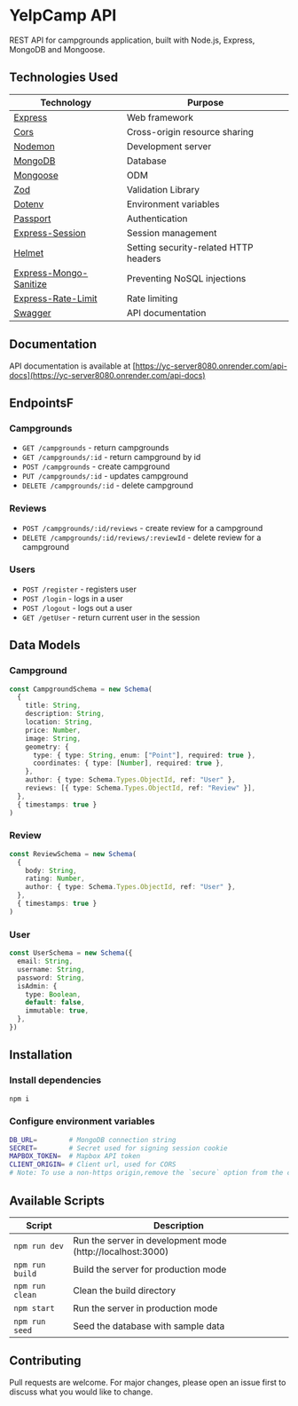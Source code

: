 # YelpCamp API

REST API for campgrounds application, built with Node.js, Express, MongoDB and Mongoose.

## Technologies Used

| Technology                                                                     | Purpose                               |
| ------------------------------------------------------------------------------ | ------------------------------------- |
| [Express](http://expressjs.com/)                                               | Web framework                         |
| [Cors](https://npmjs.com/package/cors)                                         | Cross-origin resource sharing         |
| [Nodemon](https://npmjs.com/package/nodemon)                                   | Development server                    |
| [MongoDB](https://mongodb.com/)                                                | Database                              |
| [Mongoose](https://mongoosejs.com/)                                            | ODM                                   |
| [Zod](https://zod.dev/)                                                        | Validation Library                    |
| [Dotenv](https://npmjs.com/package/dotenv)                                     | Environment variables                 |
| [Passport](http://passportjs.org/)                                             | Authentication                        |
| [Express-Session](https://npmjs.com/package/express-session)                   | Session management                    |
| [Helmet](https://helmetjs.github.io/)                                          | Setting security-related HTTP headers |
| [Express-Mongo-Sanitize](https://www.npmjs.com/package/express-mongo-sanitize) | Preventing NoSQL injections           |
| [Express-Rate-Limit](https://www.npmjs.com/package/express-rate-limit)         | Rate limiting                         |
| [Swagger](https://swagger.io/)                                                 | API documentation                     |

## Documentation

API documentation is available at [https://yc-server8080.onrender.com/api-docs](https://yc-server8080.onrender.com/api-docs)

## EndpointsF

### Campgrounds

- `GET /campgrounds` - return campgrounds
- `GET /campgrounds/:id` - return campground by id
- `POST /campgrounds` - create campground
- `PUT /campgrounds/:id` - updates campground
- `DELETE /campgrounds/:id` - delete campground

### Reviews

- `POST /campgrounds/:id/reviews` - create review for a campground
- `DELETE /campgrounds/:id/reviews/:reviewId` - delete review for a campground

### Users

- `POST /register` - registers user
- `POST /login` - logs in a user
- `POST /logout` - logs out a user
- `GET /getUser` - return current user in the session

## Data Models

### Campground

```ts
const CampgroundSchema = new Schema(
  {
    title: String,
    description: String,
    location: String,
    price: Number,
    image: String,
    geometry: {
      type: { type: String, enum: ["Point"], required: true },
      coordinates: { type: [Number], required: true },
    },
    author: { type: Schema.Types.ObjectId, ref: "User" },
    reviews: [{ type: Schema.Types.ObjectId, ref: "Review" }],
  },
  { timestamps: true }
)
```

### Review

```ts
const ReviewSchema = new Schema(
  {
    body: String,
    rating: Number,
    author: { type: Schema.Types.ObjectId, ref: "User" },
  },
  { timestamps: true }
)
```

### User

```ts
const UserSchema = new Schema({
  email: String,
  username: String,
  password: String,
  isAdmin: {
    type: Boolean,
    default: false,
    immutable: true,
  },
})
```

## Installation

### Install dependencies

```bash
npm i
```

### Configure environment variables

```bash
DB_URL=        # MongoDB connection string
SECRET=        # Secret used for signing session cookie
MAPBOX_TOKEN=  # Mapbox API token
CLIENT_ORIGIN= # Client url, used for CORS
# Note: To use a non-https origin,remove the `secure` option from the cookie session
```

## Available Scripts

| Script          | Description                                                |
| --------------- | ---------------------------------------------------------- |
| `npm run dev`   | Run the server in development mode (http://localhost:3000) |
| `npm run build` | Build the server for production mode                       |
| `npm run clean` | Clean the build directory                                  |
| `npm start`     | Run the server in production mode                          |
| `npm run seed`  | Seed the database with sample data                         |

## Contributing

Pull requests are welcome. For major changes, please open an issue first to discuss what you would like to change.
